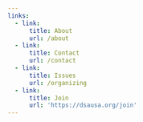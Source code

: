 ```yaml
---
links:
  - link:
      title: About
      url: /about
  - link:
      title: Contact
      url: /contact
  - link:
      title: Issues
      url: /organizing
  - link:
      title: Join
      url: 'https://dsausa.org/join'
---
```

